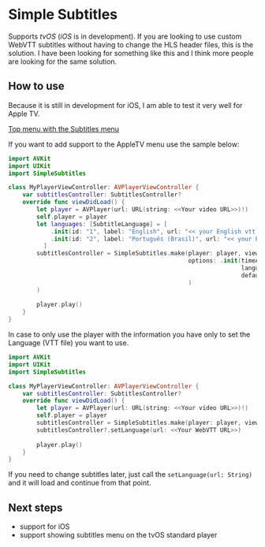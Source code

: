 # Simple Subtitles

Supports *tvOS* (*iOS* is  in development). 
If you are looking to use custom WebVTT subtitles without having to change the HLS header files, this is the solution. I have been looking for something like this and I think more people are looking for the same solution.

## How to use

Because it is still in development for iOS, I am able to test it very well for Apple TV.

[Top menu with the Subtitles menu](Documentation/images/top_menu.jpg)

If you want to add support to the AppleTV menu use the sample below:

```Swift
import AVKit
import UIKit
import SimpleSubtitles

class MyPlayerViewController: AVPlayerViewController {
    var subtitlesController: SubtitlesController?
    override func viewDidLoad() {
        let player = AVPlayer(url: URL(string: <<Your video URL>>)!)
        self.player = player
        let languages: [SubtitleLanguage] = [
            .init(id: "1", label: "English", url: "<< your English vtt >>"),
            .init(id: "2", label: "Português (Brasil)", url: "<< your Portuguese vtt >>")
          ]
        subtitlesController = SimpleSubtitles.make(player: player, viewController: self,
                                                   options: .init(timeAdjustForContent: 0.0,
                                                                  languagesAvailable: languages,
                                                                  defaultLanguage: languages.first
                                                   )
        )
        
        player.play()
    }
}
```

In case to only use the player with the information you have only to set the Language (VTT file) you want to use.

```Swift
import AVKit
import UIKit
import SimpleSubtitles

class MyPlayerViewController: AVPlayerViewController {
    var subtitlesController: SubtitlesController?
    override func viewDidLoad() {
        let player = AVPlayer(url: URL(string: <<Your video URL>>)!)
        self.player = player
        subtitlesController = SimpleSubtitles.make(player: player, view: view)
        subtitlesController?.setLanguage(url: <<Your WebVTT URL>>)
        
        player.play()
    }
}
```

If you need to change subtitles later, just call the `setLanguage(url: String)` and it will load and continue from that point.

## Next steps

* support for iOS
* support showing subtitles menu on the tvOS standard player
